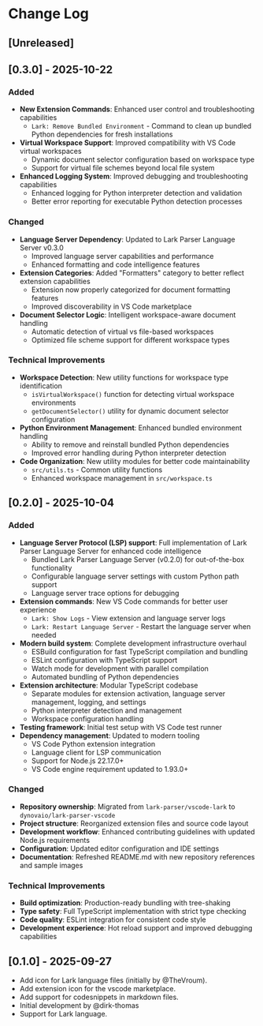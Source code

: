 # Change Log

## [Unreleased]

## [0.3.0] - 2025-10-22

### Added

-   **New Extension Commands**: Enhanced user control and troubleshooting capabilities
    -   `Lark: Remove Bundled Environment` - Command to clean up bundled Python dependencies for fresh installations
-   **Virtual Workspace Support**: Improved compatibility with VS Code virtual workspaces
    -   Dynamic document selector configuration based on workspace type
    -   Support for virtual file schemes beyond local file system
-   **Enhanced Logging System**: Improved debugging and troubleshooting capabilities
    -   Enhanced logging for Python interpreter detection and validation
    -   Better error reporting for executable Python detection processes

### Changed

-   **Language Server Dependency**: Updated to Lark Parser Language Server v0.3.0
    -   Improved language server capabilities and performance
    -   Enhanced formatting and code intelligence features
-   **Extension Categories**: Added "Formatters" category to better reflect extension capabilities
    -   Extension now properly categorized for document formatting features
    -   Improved discoverability in VS Code marketplace
-   **Document Selector Logic**: Intelligent workspace-aware document handling
    -   Automatic detection of virtual vs file-based workspaces
    -   Optimized file scheme support for different workspace types

### Technical Improvements

-   **Workspace Detection**: New utility functions for workspace type identification
    -   `isVirtualWorkspace()` function for detecting virtual workspace environments
    -   `getDocumentSelector()` utility for dynamic document selector configuration
-   **Python Environment Management**: Enhanced bundled environment handling
    -   Ability to remove and reinstall bundled Python dependencies
    -   Improved error handling during Python interpreter detection
-   **Code Organization**: New utility modules for better code maintainability
    -   `src/utils.ts` - Common utility functions
    -   Enhanced workspace management in `src/workspace.ts`

## [0.2.0] - 2025-10-04

### Added

-   **Language Server Protocol (LSP) support**: Full implementation of Lark Parser Language Server for enhanced code intelligence
    -   Bundled Lark Parser Language Server (v0.2.0) for out-of-the-box functionality
    -   Configurable language server settings with custom Python path support
    -   Language server trace options for debugging
-   **Extension commands**: New VS Code commands for better user experience
    -   `Lark: Show Logs` - View extension and language server logs
    -   `Lark: Restart Language Server` - Restart the language server when needed
-   **Modern build system**: Complete development infrastructure overhaul
    -   ESBuild configuration for fast TypeScript compilation and bundling
    -   ESLint configuration with TypeScript support
    -   Watch mode for development with parallel compilation
    -   Automated bundling of Python dependencies
-   **Extension architecture**: Modular TypeScript codebase
    -   Separate modules for extension activation, language server management, logging, and settings
    -   Python interpreter detection and management
    -   Workspace configuration handling
-   **Testing framework**: Initial test setup with VS Code test runner
-   **Dependency management**: Updated to modern tooling
    -   VS Code Python extension integration
    -   Language client for LSP communication
    -   Support for Node.js 22.17.0+
    -   VS Code engine requirement updated to 1.93.0+

### Changed

-   **Repository ownership**: Migrated from `lark-parser/vscode-lark` to `dynovaio/lark-parser-vscode`
-   **Project structure**: Reorganized extension files and source code layout
-   **Development workflow**: Enhanced contributing guidelines with updated Node.js requirements
-   **Configuration**: Updated editor configuration and IDE settings
-   **Documentation**: Refreshed README.md with new repository references and sample images

### Technical Improvements

-   **Build optimization**: Production-ready bundling with tree-shaking
-   **Type safety**: Full TypeScript implementation with strict type checking
-   **Code quality**: ESLint integration for consistent code style
-   **Development experience**: Hot reload support and improved debugging capabilities

## [0.1.0] - 2025-09-27

-   Add icon for Lark language files (initially by @TheVroum).
-   Add extension icon for the vscode marketplace.
-   Add support for codesnippets in markdown files.
-   Initial development by @dirk-thomas
-   Support for Lark language.
